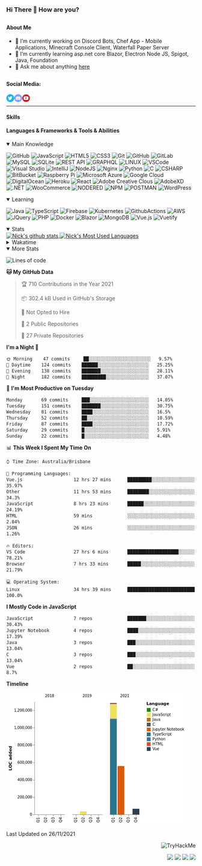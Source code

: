 ### Hi There 👋 How are you?

## <h4>About Me</h4>
- 🔭 I’m currently working on Discord Bots, Chef App - Mobile Applications, Minecraft Console Client, Waterfall Paper Server
- 🌱 I’m currently learning asp.net core Blazor, Electron Node JS, Spigot, Java, Foundation
- 💬 Ask me about anything [here](https://github.com/nick22985/nick22985/issues)


## <h4>Social Media:</h4>
<div>
    <a href="https://twitter.com/nick22985">
        <img align="left" alt="Nick22985 | Twitter" width="21px" src="./assets/social/twitter_circle.png" >
    </a>
    <a href="https://discord.gg/eVWdctJnb7" >
        <img align="left" alt="Nick's Discord" width="21px" src="./assets/social/discord-round.png" />
    </a>
        <a href="https://www.youtube.com/channel/UChZvyaTJSq0PweGmTpjPjRw" >
        <img align="left" alt="Youtube" width="21px" src="./assets/social/YouTube.png" />
    </a>
</div>
<br>
<hr/>

<h4>Skills</h4>

<h4>Languages & Frameworks & Tools & Abilities </h4>
<details open="true">
<summary>Main Knowledge</summary>

![GitHub](https://img.shields.io/badge/GITHUB-%23121011.svg?&style=flat-square&logo=github&logoColor=white)
![JavaScript](https://img.shields.io/badge/JavaScript-323330.svg?&style=flat-square&logo=javascript&logoColor=%23F7DF1E)
![HTML5](https://img.shields.io/badge/HTML5-E34F26.svg?&style=flat-square&logo=html5&logoColor=white)
![CSS3](https://img.shields.io/badge/CSS3-%231572B6.svg?&style=flat-square&logo=css3&logoColor=white)
![Git](https://img.shields.io/badge/GIT-%23F05033.svg?&style=flat-square&logo=git&logoColor=white)
![GitHub](https://img.shields.io/badge/GITHUB-%23121011.svg?&style=flat-square&logo=github&logoColor=white)
![GitLab](https://img.shields.io/badge/GITLAB-%23181717.svg?&style=flat-square&logo=gitlab&logoColor=white)
![MySQL](https://img.shields.io/badge/MySQL-4479A1.svg?&style=flat-square&logo=mysql&logoColor=white)
![SQLite](https://img.shields.io/badge/SQLite-003B57.svg?&style=flat-square&logo=sqlite&logoColor=white)
![REST API](https://img.shields.io/badge/REST-02569B.svg?&style=flat-square&logo=rest&logoColor=white)
![GRAPHQL](https://img.shields.io/badge/GRAPHQL-E10098.svg?&style=flat-square&logo=graphql&logoColor=white)
![LINUX](https://img.shields.io/badge/LINUX-FCC624?style=flat-square-square&logo=linux&logoColor=black)
![VSCode](https://img.shields.io/badge/VSCODE-007ACC.svg?&style=flat-square&logo=visual-studio-code)
![Visual Studio](https://img.shields.io/badge/Visual%20Studio-5C2D91.svg?&style=flat-square&logo=visual-studio)
![IntelliJ](https://img.shields.io/badge/INTELLIJ-000000.svg?&style=flat-square&logo=intellij-idea)
![NodeJS](https://img.shields.io/badge/NODEJS-339933.svg?&style=flat-square&logo=node.js&logoColor=white)
![Nginx](https://img.shields.io/badge/NGINX-269539.svg?&style=flat-square&logo=nginx&logoColor=white)
![Python](https://img.shields.io/badge/PYTHON-3776AB.svg?&style=flat-square&logo=python&logoColor=white)
![C](https://img.shields.io/badge/C-3776AB.svg?&style=flat-square&logo=C&logoColor=white)
![CSHARP](https://img.shields.io/badge/C%20Sharp-239120.svg?&style=flat-square&logo=C-Sharp&logoColor=white)
![BitBucket](https://img.shields.io/badge/-BitBucket-darkblue?style=flat-square&logo=bitbucket)
![Raspberry Pi](https://img.shields.io/badge/-Raspberry%20Pi-C51A4A?style=flat-square&logo=Raspberry-Pi)
![Microsoft Azure](https://img.shields.io/badge/Microsoft%20Azure-232F7E?style=flat-square&logo=microsoft-azure)
![Google Cloud](https://img.shields.io/badge/Google%20Cloud-black?style=flat-square&logo=google-cloud)
![DigitalOcean](https://img.shields.io/badge/-Digital%20Ocean-darkblue?style=flat-square&logo=digitalocean)
![Heroku](https://img.shields.io/badge/-Heroku-430098?style=flat-square&logo=heroku)
![React](https://img.shields.io/badge/-React-black?style=flat-square&logo=react)
![Adobe Creative Clous](https://img.shields.io/badge/Adobe%20Creative%20Cloud-DA1F26.svg?&style=flat-square&logo=Adobe-Creative-Cloud&logoColor=white)
![AdobeXD](https://img.shields.io/badge/Adobe%20XD-FF61F6.svg?&style=flat-square&logo=Adobe-XD&logoColor=black)
![.NET](https://img.shields.io/badge/.Net-5128D4.svg?&style=flat-square&logo=.NET&logoColor=white)
![WooCommerce](https://img.shields.io/badge/WooCommerce-96588A.svg?&style=flat-square&logo=WooCommerce&logoColor=white)
![NODERED](https://img.shields.io/badge/node%20red-8F0000.svg?&style=flat-square&logo=node-red&logoColor=white)
![NPM](https://img.shields.io/badge/npm-CB3837.svg?&style=flat-square&logo=npm&logoColor=white)
![POSTMAN](https://img.shields.io/badge/Postman-FF6C37.svg?&style=flat-square&logo=postman&logoColor=white)
![WordPress](https://img.shields.io/badge/Wordpress-21759B.svg?&style=flat-square&logo=wordpress&logoColor=white)

</details>
<details open="true">
<summary>Learning</summary>

![Java](https://img.shields.io/badge/JAVA-007396.svg?&style=flat-square&logo=java&logoColor=white)
![TypeScript](https://img.shields.io/badge/TYPESCRIPT-%23007ACC.svg?&style=flat-square&logo=typescript&logoColor=white)
![Firebase](https://img.shields.io/badge/FIREBASE-FFCA28.svg?&style=flat-square&logo=firebase&logoColor=black)
![Kubernetes](https://img.shields.io/badge/KUBERNETES-326CE5.svg?&style=flat-square&logo=kubernetes&logoColor=white)
![GithubActions](https://img.shields.io/badge/GITHUB%20ACTIONS-2088FF.svg?&style=flat-square&logo=github-actions&logoColor=white)
![AWS](https://img.shields.io/badge/AMAZON%20AWS-232F3E.svg?&style=flat-square&logo=amazon-aws&logoColor=white)
![JQuery](https://img.shields.io/badge/JQUERY-0769AD.svg?&style=flat-square&logo=jquery&logoColor=white)
![PHP](https://img.shields.io/badge/PHP-777BB4.svg?&style=flat-square&logo=php&logoColor=white)
![Docker](https://img.shields.io/badge/DOCKER-2496ED.svg?&style=flat-square&logo=docker&logoColor=white)
![Blazor](https://img.shields.io/badge/Blazor-512BD4.svg?&style=flat-square&logo=Blazor&logoColor=white)
![MongoDB](https://img.shields.io/badge/MONGODB-47A248.svg?&style=flat-square&logo=mongodb&logoColor=white)
![Vue.js](https://img.shields.io/badge/Vue.JS-47A248.svg?&style=flat-square&logo=vuedotjs&logoColor=white)
![Vuetify](https://img.shields.io/badge/Vuetify.JS-47A248.svg?&style=flat-square&logo=vuetify&logoColor=white)
</details>
<details open="true">
<summary>Stats</summary>
<a href="">
  <img align="center" src="https://github-readme-stats.vercel.app/api?username=Nick22985&count_private=true&show_icons=true&theme=tokyonight" alt="Nick's github stats" />
</a>
<a href="">
  <img align="center" src="https://github-readme-stats.vercel.app/api/top-langs/?username=nick22985&layout=compact&theme=tokyonight" alt="Nick's Most Used Languages" />
</a>
<details>
<summary>Wakatime</summary>
<h4>This does not indicate how skilled in each language I am just how long I have been coding in it since installing WakaTime<h4/>
<a href="">
  <img align="center" src="https://github-readme-stats.vercel.app/api/wakatime?username=nick22985&theme=tokyonight" alt="Wakatime Stats" />
</a>
</details>
</details>
<details open="false">
<summary>More Stats</summary>
    
<!--START_SECTION:waka-->
![Lines of code](https://img.shields.io/badge/From%20Hello%20World%20I%27ve%20Written-1.9%20million%20lines%20of%20code-blue)

**🐱 My GitHub Data** 

> 🏆 710 Contributions in the Year 2021
 > 
> 📦 302.4 kB Used in GitHub's Storage 
 > 
> 🚫 Not Opted to Hire
 > 
> 📜 2 Public Repositories 
 > 
> 🔑 27 Private Repositories  
 > 
**I'm a Night 🦉** 

```text
🌞 Morning    47 commits     ██░░░░░░░░░░░░░░░░░░░░░░░   9.57% 
🌆 Daytime    124 commits    ██████░░░░░░░░░░░░░░░░░░░   25.25% 
🌃 Evening    138 commits    ███████░░░░░░░░░░░░░░░░░░   28.11% 
🌙 Night      182 commits    █████████░░░░░░░░░░░░░░░░   37.07%

```
📅 **I'm Most Productive on Tuesday** 

```text
Monday       69 commits     ███░░░░░░░░░░░░░░░░░░░░░░   14.05% 
Tuesday      151 commits    ███████░░░░░░░░░░░░░░░░░░   30.75% 
Wednesday    81 commits     ████░░░░░░░░░░░░░░░░░░░░░   16.5% 
Thursday     52 commits     ██░░░░░░░░░░░░░░░░░░░░░░░   10.59% 
Friday       87 commits     ████░░░░░░░░░░░░░░░░░░░░░   17.72% 
Saturday     29 commits     █░░░░░░░░░░░░░░░░░░░░░░░░   5.91% 
Sunday       22 commits     █░░░░░░░░░░░░░░░░░░░░░░░░   4.48%

```


📊 **This Week I Spent My Time On** 

```text
⌚︎ Time Zone: Australia/Brisbane

💬 Programming Languages: 
Vue.js                   12 hrs 27 mins      █████████░░░░░░░░░░░░░░░░   35.97% 
Other                    11 hrs 53 mins      ████████░░░░░░░░░░░░░░░░░   34.3% 
JavaScript               8 hrs 23 mins       ██████░░░░░░░░░░░░░░░░░░░   24.19% 
HTML                     59 mins             ░░░░░░░░░░░░░░░░░░░░░░░░░   2.84% 
JSON                     26 mins             ░░░░░░░░░░░░░░░░░░░░░░░░░   1.26%

🔥 Editors: 
VS Code                  27 hrs 6 mins       ███████████████████░░░░░░   78.21% 
Browser                  7 hrs 33 mins       █████░░░░░░░░░░░░░░░░░░░░   21.79%

💻 Operating System: 
Linux                    34 hrs 39 mins      █████████████████████████   100.0%

```

**I Mostly Code in JavaScript** 

```text
JavaScript               7 repos             ███████░░░░░░░░░░░░░░░░░░   30.43% 
Jupyter Notebook         4 repos             ████░░░░░░░░░░░░░░░░░░░░░   17.39% 
Java                     3 repos             ███░░░░░░░░░░░░░░░░░░░░░░   13.04% 
C                        3 repos             ███░░░░░░░░░░░░░░░░░░░░░░   13.04% 
Vue                      2 repos             ██░░░░░░░░░░░░░░░░░░░░░░░   8.7%

```


**Timeline**

![Chart not found](https://raw.githubusercontent.com/nick22985/nick22985/main/charts/bar_graph.png) 


 Last Updated on 26/11/2021
<!--END_SECTION:waka-->
</details>
<p align="right">
    <img src="https://tryhackme-badges.s3.amazonaws.com/nick22985.png" alt="TryHackMe">
</p>
<p align="right">
    <img src="https://www.codewars.com/users/nick22985/badges/micro"/>
    <img src="https://wakatime.com/badge/user/06ef56ec-e763-432c-a1cc-83e10de5b5a3.svg"/>
    <img src="https://komarev.com/ghpvc/?username=nick22985&style=plastic&label=Views"/>
    <img src="https://badges.pufler.dev/visits/nick22985/nick22985?color=black&logo=github" />
</p>

